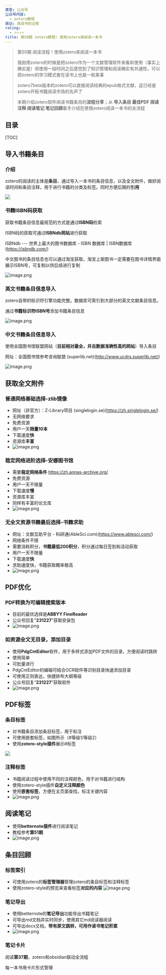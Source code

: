 ```yaml
---
类型: 公众号
公众号内容:
  - zotero教程
简记: 我读书的过程
rating:
  - ⭐⭐⭐⭐
title: 第50期 zotero教程! 使用zotero来阅读一本书
---
```


>第50期 阅读流程！使用zotero来阅读一本书
>
>我刚用zotero的时候是把zotero作为一个文献管理软件来看和使用（事实上确实是）但使用一段时间之后感觉到了知识管理和阅读确实有共通性，可以把zotero的学习模式套在读书上也是一桩美事
>
>zotero7beta版本的zotero可以直接阅读经典的epub格式文献，这已经是zotero开拓书籍阅读市场的先声了
>
>本期介绍zotero软件阅读书籍条目的**流程分享**；从 **导入条目 最佳PDF 阅读注释 阅读笔记 笔记回顾**着手介绍在使用zotero阅读一本书的全流程

## 目录

[TOC]

## 导入书籍条目

### 介绍

zotero的阅读的主体是**条目**，通过导入一本书的条目信息，以及全文附件，做好阅读时间和条目注释，用于进行书籍的分类及标签。同时方便后期的**引用**

![](https://pic-go-42.oss-cn-guangzhou.aliyuncs.com/img/20231227162258.png)

### 书籍ISBN码获取

获取书籍条目信息最规范的方式是通过**ISBN码**检索

ISBN码的获取可通过**ISBNdb网站**进行获取

ISBNdb --- 世界上最大的图书数据库 - ISBN 数据库 | ISBN数据库(https://isbndb.com/)

中文图书的条目信息也可以通过淘宝获取，淘宝上架图书一定需要在图书详情界面展示ISBN号，可复制以供后续进行复制

![image.png](https://pic-go-42.oss-cn-guangzhou.aliyuncs.com/img/20231227163618.png)

### 英文书籍条目信息导入

zotero自带的标识符引擎功能完整。数据库可索引到大部分的英文文献条目信息。

通过**书籍标识符ISBN号**添加书籍条目信息

![image.png](https://pic-go-42.oss-cn-guangzhou.aliyuncs.com/img/20231227162557.png)

### 中文书籍条目信息导入

使用全国图书馆联盟网站（**目前相对最全，并且数据准确性高的网站**）导入条目

网址：全国图书馆参考咨询联盟 (superlib.net)(http://www.ucdrs.superlib.net/)

![image.png](https://pic-go-42.oss-cn-guangzhou.aliyuncs.com/img/20231227163232.png)

## 获取全文附件

### 普通网络基础选择-zlib镜像

- 网址（非官方）：Z-Library项目 (singlelogin.se)(https://zh.singlelogin.se/)
- 无网络要求
- 免费资源
- 用户一天**限量10本**
- 下载速度**快**
- 资源库**丰富**
- ![image.png](https://pic-go-42.oss-cn-guangzhou.aliyuncs.com/img/20231227164831.png)

### 稳定网络进阶选择-安娜图书馆

- 需要**稳定网络条件** https://zh.annas-archive.org/
- 免费资源
- 用户一天不限量
- 下载速度**慢**
- 资源库丰富
- 同样有丰富的论文库
- ![image.png](https://pic-go-42.oss-cn-guangzhou.aliyuncs.com/img/20231227165003.png)

### 无全文资源书籍最后选择-书籍求助

- 网址：文献互助平台 - 科研通(AbleSci.com)(https://www.ablesci.com/)
- 网络条件不限
- 需要消耗积分，**书籍最低200积分**，积分通过每日签到和活动获取
- 用户一天不限量
- 下载速度**快**
- 求助速度快，书籍获取概率极高
- ![image.png](https://pic-go-42.oss-cn-guangzhou.aliyuncs.com/img/20231227165219.png)

## PDF优化

### PDF转换为可编辑搜索版本

- 目前的最优选择是**ABBYY FineReader**
- 公众号回复"**231227**"获取安装包
- ![image.png](https://pic-go-42.oss-cn-guangzhou.aliyuncs.com/img/20231227170051.png)

### 如资源全文无目录，添加目录

- 使用**PdgCntEditor**软件，用于多样式添加PDF文件的目录，方便阅读时跳转
- 使用简单
- 可批量进行
- PdgCntEditor的编辑可结合OCR软件等识别目录快速添加目录
- 可使用正则表达，快捷排布大纲等级
- 公众号回复“**231227**”获取软件
- ![image.png](https://pic-go-42.oss-cn-guangzhou.aliyuncs.com/img/20231227171040.png)

## PDF标签

### 条目标签

- 对书籍条目添加条目标签，用于标注
- 可使用嵌套标签，如图所示（\#等级1/等级2）
- 使用**zotero-style插件**展示#标签

![](https://pic-go-42.oss-cn-guangzhou.aliyuncs.com/img/20231227171545.png)

### 注释标签

- 书籍阅读过程中使用不同的注释颜色，用于对书籍进行结构
- 使用zotero-style插件**自定义注释颜色**
- 使用**嵌套标签**，方便在主页面查找，标注关键内容
- ![image.png](https://pic-go-42.oss-cn-guangzhou.aliyuncs.com/img/20231227172247.png)

## 阅读笔记

- 使用**betternote插件**进行阅读笔记
- 教程参考**第51期**
- ![image.png](https://pic-go-42.oss-cn-guangzhou.aliyuncs.com/img/20231227173511.png)

## 条目回顾

### 标签索引

- 可使用zotero的**标签管理器**管理zotero的条目标签和注释标签
- 使用zotero-style的预览来查看标签**对应的内容**
![image.png](https://pic-go-42.oss-cn-guangzhou.aliyuncs.com/img/20231227172942.png)

### 笔记导出

- 使用betternote的**笔记导出**功能导出书籍笔记
- 可导出md文档并实时同步，使用其它md阅读器阅读
- 可导出docx文档，**带有原文跳转，可用作读书笔记积累**
- ![image.png](https://pic-go-42.oss-cn-guangzhou.aliyuncs.com/img/20231227173540.png)

### 笔记卡片

阅读**第37期**，zotero和obsidian联动全流程

每一本书用卡片形式管理
